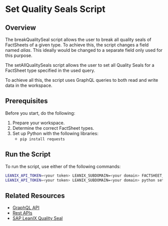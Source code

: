 # Set Quality Seals Script

## Overview

The breakQualitySeal script allows the user to break all quality seals of FactSheets of a given type. To achieve this, the script changes a field named *alias*. This ideally would be changed to a separate field only used for this purpose.

The setAllQualitySeals script allows the user to set all Quality Seals for a FactSheet type specified in the used query.

To achieve all this, the script uses GraphQL queries to both read and write data in the workspace.

## Prerequisites

Before you start, do the following:

1. Prepare your workspace.
2. Determine the correct FactSheet types.
3. Set up Python with the following libraries: 
    - `pip install requests`

## Run the Script

To run the script, use either of the following commands:

```bash
LEANIX_API_TOKEN=<your token> LEANIX_SUBDOMAIN=<your domain> FACTSHEET_TYPE=<> python breakQualitySeal.py
LEANIX_API_TOKEN=<your token> LEANIX_SUBDOMAIN=<your domain> python setAllQualitySeals.py
```

## Related Resources

- [GraphQL API](https://docs-eam.leanix.net/reference/graphql-tutorials)
- [Rest APIs](https://docs-eam.leanix.net/reference/rest-apis)
- [SAP LeanIX Quality Seal](https://docs-eam.leanix.net/docs/quality-seal)
